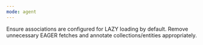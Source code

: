 ```yaml
---
mode: agent
---
```

Ensure associations are configured for LAZY loading by default. Remove unnecessary EAGER fetches and annotate collections/entities appropriately.
